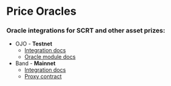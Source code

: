 # Price Oracles

### Oracle integrations for SCRT and other asset prizes:

* OJO - **Testnet**
  * [Integration docs](https://docs.ojo.network)
  * [Oracle module docs](https://github.com/ojo-network/ojo/tree/main/x/oracle#oracle-module)
* Band - **Mainnet**
  * [Integration docs](https://docs.bandchain.org/products/band-standard-dataset/using-band-standard-dataset/cosmwasm)
  * [Proxy contract](https://docs.bandchain.org/develop/supported-blockchains/)
